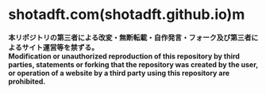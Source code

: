 # shotadft.com(shotadft.github.io)m
**本リポジトリの第三者による改変・無断転載・自作発言・フォーク及び第三者によるサイト運営等を禁ずる。** <br>
**Modification or unauthorized reproduction of this repository by third parties, statements or forking that the repository was created by the user, or operation of a website by a third party using this repository are prohibited.**
